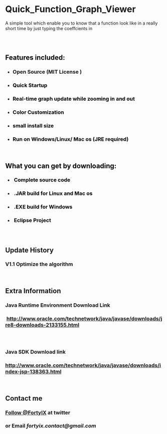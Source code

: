 # Quick_Function_Graph_Viewer
A simple tool which enable you to know that a function look like in a really short time by just typing the coeffcients in
<h3><strong><span style="color: #000000;">&nbsp;</span></strong></h3>
<h2><strong><span style="color: #000000;">Features included:</span></strong></h2>
<ul>
<li>
<h3><strong>Open Source (MIT License )</strong></h3>
</li>
<li>
<h3><span style="color: #000000;">Quick Startup</span></h3>
</li>
<li>
<h3><span style="color: #000000;">Real-time graph update while zooming in and out</span></h3>
</li>
<li>
<h3><span style="color: #000000;">Color Customization</span></h3>
</li>
<li>
<h3><span style="color: #000000;">small install size</span></h3>
</li>
<li>
<h3><span style="color: #000000;">Run on Windows/Linux/ Mac os (JRE required)</span></h3>
</li>
</ul>
<p>&nbsp;</p>
<h2><strong><span style="color: #000000;">What you can get by downloading:</span></strong></h2>
<ul>
<li>
<h3><span style="color: #000000;">&nbsp;Complete source code</span></h3>
</li>
<li>
<h3><span style="color: #000000;">&nbsp;.JAR build for Linux and Mac os</span></h3>
</li>
<li>
<h3><span style="color: #000000;">&nbsp;.EXE build for Windows&nbsp;</span></h3>
</li>
<li>
<h3><span style="color: #000000;">&nbsp;Eclipse Project&nbsp;</span></h3>
</li>
</ul>
<h3>&nbsp;</h3>
<h2>Update History</h2>
<h3>V1.1 Optimize the algorithm&nbsp;</h3>
<p>&nbsp;</p>
<h2>Extra Information</h2>
<h3>Java Runtime Environment Download Link</h3>
<h3>&nbsp;<a href="http://www.oracle.com/technetwork/java/javase/downloads/jre8-downloads-2133155.html">http://www.oracle.com/technetwork/java/javase/downloads/jre8-downloads-2133155.html</a></h3>
<h3>&nbsp;</h3>
<h3>Java SDK Download link</h3>
<h3><a href="http://www.oracle.com/technetwork/java/javase/downloads/index-jsp-138363.html">http://www.oracle.com/technetwork/java/javase/downloads/index-jsp-138363.html</a></h3>
<p>&nbsp;</p>
<h2>Contact me&nbsp;</h2>
<h3><a class="twitter-follow-button" href="https://twitter.com/FortyIX" data-size="large" data-show-count="false">Follow @FortyIX</a>&nbsp;at twitter</h3>
<h3>or Email <em>fortyix.contact@gmail.com</em></h3>
<script src="//platform.twitter.com/widgets.js" async="" charset="utf-8"></script>
